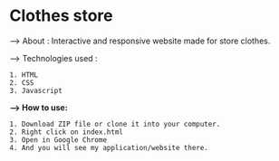 # Clothes store

--> About : Interactive and responsive website made for store clothes.

--> Technologies used : 

    1. HTML
    2. CSS
    3. Javascript

<b>--> How to use:</b> 

    1. Download ZIP file or clone it into your computer.
    2. Right click on index.html 
    3. Open in Google Chrome
    4. And you will see my application/website there.
